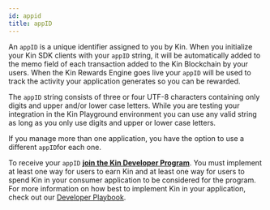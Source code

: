 ```yaml
---
id: appid
title: appID
---
```


An `appID` is a unique identifier assigned to you by Kin. When you initialize your Kin SDK clients with your `appID` string, it will be automatically added to the memo field of each transaction added to the Kin Blockchain by your users. When the Kin Rewards Engine goes live your `appID` will be used to track the activity your application generates so you can be rewarded.

The `appID` string consists of three or four UTF-8 characters containing only digits and upper and/or lower case letters. While you are testing your integration in the Kin Playground environment you can use any valid string as long as you only use digits and upper or lower case letters.

If you manage more than one application, you have the option to use a different `appID`for each one.

To receive your `appID` [**join the Kin Developer Program**](https://docs.google.com/forms/d/e/1FAIpQLSc4ugsSDuhU1DI8Ub8qF0lhfQRyFdyM8gGZwAR_GXmgXDt0Rg/viewform). You must implement at least one way for users to earn Kin and at least one way for users to spend Kin in your consumer application to be considered for the program. For more information on how best to implement Kin in your application, check out our [Developer Playbook](https://developers.kinecosystem.com/Kin%20Developer%20Program%20Playbook%202.0.pdf).
